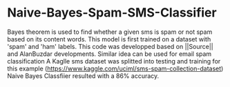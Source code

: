 # Naive-Bayes-Spam-SMS-Classifier
Bayes theorem is used to find whether a given sms is spam or not spam based on its content words. This model is first trained on a dataset with 'spam' and 'ham' labels. This code was developped based on ||Source||  and AlanBuzdar developments. Similar idea can be used for email spam classification
A Kaglle sms dataset was splitted into testing and training for this example (https://www.kaggle.com/uciml/sms-spam-collection-dataset)
Naive Bayes Classfiier resulted with a 86% accuracy. 
